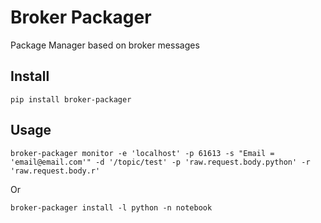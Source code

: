 # Broker Packager

Package Manager based on broker messages

## Install

    pip install broker-packager

## Usage

    broker-packager monitor -e 'localhost' -p 61613 -s "Email = 'email@email.com'" -d '/topic/test' -p 'raw.request.body.python' -r 'raw.request.body.r'

Or 

    broker-packager install -l python -n notebook